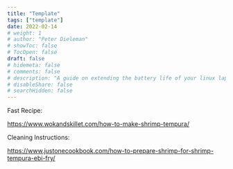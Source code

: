 ```yaml
---
title: "Template"
tags: ["template"]
date: 2022-02-14
# weight: 1
# author: "Peter Dieleman"
# showToc: false
# TocOpen: false
draft: false
# hidemeta: false
# comments: false
# description: "A guide on extending the battery life of your linux laptop"
# disableShare: false
# searchHidden: false
---
```


Fast Recipe:

<https://www.wokandskillet.com/how-to-make-shrimp-tempura/>

Cleaning Instructions:

<https://www.justonecookbook.com/how-to-prepare-shrimp-for-shrimp-tempura-ebi-fry/>
